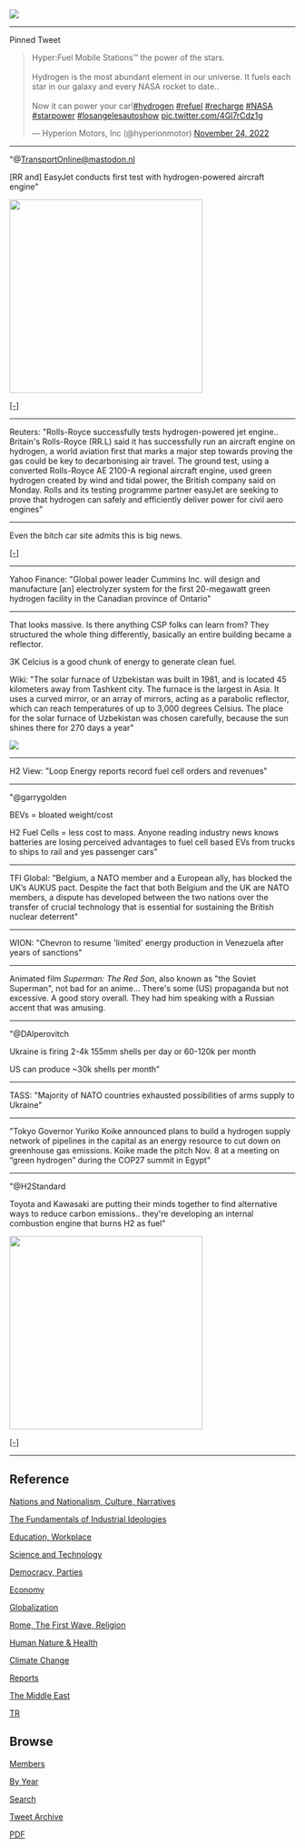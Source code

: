 <img src="https://drive.google.com/uc?export=view&id=1B2wf9R7AMH1d7Vw6e2mucLbIQ5NSjir7"/>

---

Pinned Tweet

<blockquote class="twitter-tweet"><p lang="en" dir="ltr">Hyper:Fuel Mobile Stations™ the power of the stars.<br><br>Hydrogen is the most abundant element in our universe. It fuels each star in our galaxy and every NASA rocket to date.. <br><br>Now it can power your car!<a href="https://twitter.com/hashtag/hydrogen?src=hash&amp;ref_src=twsrc%5Etfw">#hydrogen</a> <a href="https://twitter.com/hashtag/refuel?src=hash&amp;ref_src=twsrc%5Etfw">#refuel</a> <a href="https://twitter.com/hashtag/recharge?src=hash&amp;ref_src=twsrc%5Etfw">#recharge</a> <a href="https://twitter.com/hashtag/NASA?src=hash&amp;ref_src=twsrc%5Etfw">#NASA</a> <a href="https://twitter.com/hashtag/starpower?src=hash&amp;ref_src=twsrc%5Etfw">#starpower</a> <a href="https://twitter.com/hashtag/losangelesautoshow?src=hash&amp;ref_src=twsrc%5Etfw">#losangelesautoshow</a> <a href="https://t.co/4Gl7rCdz1g">pic.twitter.com/4Gl7rCdz1g</a></p>&mdash; Hyperion Motors, Inc (@hyperionmotor) <a href="https://twitter.com/hyperionmotor/status/1595587623783141376?ref_src=twsrc%5Etfw">November 24, 2022</a></blockquote> <script async src="https://platform.twitter.com/widgets.js" charset="utf-8"></script>

---

"@TransportOnline@mastodon.nl

[RR and] EasyJet conducts first test with hydrogen-powered aircraft engine"

<img width="340" src="https://s3.masto.ai/cache/media_attachments/files/109/420/431/208/575/376/original/87060f64928b1a48.jpg"/>

[[-]](https://www.transport-online.nl/site/147912/easyjet-performs-first-test-with-aero-engine-on-hydrogen/)

---

Reuters: "Rolls-Royce successfully tests hydrogen-powered jet engine..
Britain's Rolls-Royce (RR.L) said it has successfully run an aircraft
engine on hydrogen, a world aviation first that marks a major step
towards proving the gas could be key to decarbonising air travel. The
ground test, using a converted Rolls-Royce AE 2100-A regional aircraft
engine, used green hydrogen created by wind and tidal power, the
British company said on Monday. Rolls and its testing programme
partner easyJet are seeking to prove that hydrogen can safely and
efficiently deliver power for civil aero engines"

---

Even the bitch car site admits this is big news.

[[-]](https://www.teslarati.com/rolls-royce-hydrogen-powered-aviation/)

---

Yahoo Finance: "Global power leader Cummins Inc. will design and
manufacture [an] electrolyzer system for the first 20-megawatt green
hydrogen facility in the Canadian province of Ontario"

---

That looks massive. Is there anything CSP folks can learn from? They
structured the whole thing differently, basically an entire building
became a reflector.

3K Celcius is a good chunk of energy to generate clean fuel.

Wiki: "The solar furnace of Uzbekistan was built in 1981, and is
located 45 kilometers away from Tashkent city. The furnace is the
largest in Asia. It uses a curved mirror, or an array of mirrors,
acting as a parabolic reflector, which can reach temperatures of up to
3,000 degrees Celsius.  The place for the solar furnace of Uzbekistan
was chosen carefully, because the sun shines there for 270 days a
year"

<img src="https://pbs.twimg.com/media/Fik0MapWAAEylH-?format=jpg&name=small"/>

---

H2 View: "Loop Energy reports record fuel cell orders and revenues"

---

"@garrygolden

BEVs = bloated weight/cost

H2 Fuel Cells = less cost to mass. Anyone reading industry news knows
batteries are losing perceived advantages to fuel cell based EVs from
trucks to ships to rail and yes passenger cars"

---

TFI Global: "Belgium, a NATO member and a European ally, has blocked
the UK’s AUKUS pact. Despite the fact that both Belgium and the UK are
NATO members, a dispute has developed between the two nations over the
transfer of crucial technology that is essential for sustaining the
British nuclear deterrent"

---

WION: "Chevron to resume 'limited' energy production in Venezuela
after years of sanctions"

---

Animated film *Superman: The Red Son*, also known as "the Soviet
Superman", not bad for an anime... There's some (US) propaganda but
not excessive. A good story overall. They had him speaking with a
Russian accent that was amusing.

---

"@DAlperovitch

Ukraine is firing 2-4k 155mm shells per day or 60-120k per month

US can produce ~30k shells per month"

---

TASS: "Majority of NATO countries exhausted possibilities of arms
supply to Ukraine"

---

"Tokyo Governor Yuriko Koike announced plans to build a hydrogen supply
network of pipelines in the capital as an energy resource to cut down
on greenhouse gas emissions. Koike made the pitch Nov. 8 at a meeting
on “green hydrogen” during the COP27 summit in Egypt"

---

"@H2Standard

Toyota and Kawasaki are putting their minds together to find
alternative ways to reduce carbon emissions.. they're developing an
internal combustion engine that burns H2 as fuel"

<img width="340" src="https://pbs.twimg.com/media/FiZTblNXgAAhzqe?format=jpg&name=small"/>

[[-]](http://bit.ly/2X5Jje3)

---

## Reference

[Nations and Nationalism, Culture, Narratives](2013/02/nations-and-nationalism.html)

[The Fundamentals of Industrial Ideologies](2011/04/fundamentals-of-industrial-ideologies.html)

[Education, Workplace](2017/09/education-workplace.html)

[Science and Technology](2018/09/science-technology.html)

[Democracy, Parties](2016/11/democracy.html)

[Economy](2018/05/economy.html)

[Globalization](2018/09/globalization.html)

[Rome, The First Wave, Religion](2017/12/rome.html)

[Human Nature & Health](2020/07/human-nature.html)

[Climate Change](2018/12/climate.html)

[Reports](2019/05/reports.html)

[The Middle East](2019/07/middleeast.html)

[TR](../tr)

## Browse

[Members](2022/08/members.html)

[By Year](years.html)

[Search](search.html)

[Tweet Archive](tweets/index.html)

[PDF](https://drive.google.com/uc?export=view&id=1FSi-1MnqXVq_PVTEXzzflwN8-7h92N_R)

